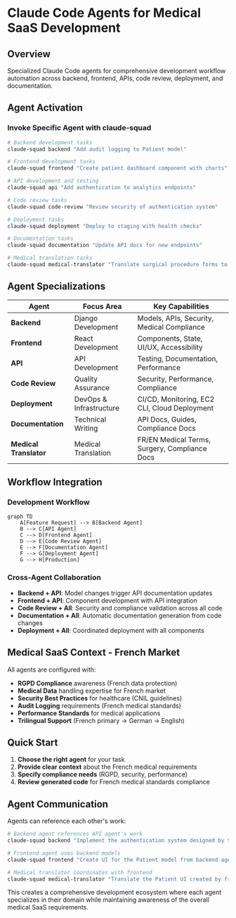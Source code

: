 # Claude Code Agents for Medical SaaS Development

## Overview
Specialized Claude Code agents for comprehensive development workflow automation across backend, frontend, APIs, code review, deployment, and documentation.

## Agent Activation

### Invoke Specific Agent with claude-squad
```bash
# Backend development tasks
claude-squad backend "Add audit logging to Patient model"

# Frontend development tasks  
claude-squad frontend "Create patient dashboard component with charts"

# API development and testing
claude-squad api "Add authentication to analytics endpoints"

# Code review tasks
claude-squad code-review "Review security of authentication system"

# Deployment tasks
claude-squad deployment "Deploy to staging with health checks"

# Documentation tasks
claude-squad documentation "Update API docs for new endpoints"

# Medical translation tasks
claude-squad medical-translator "Translate surgical procedure forms to French"
```

## Agent Specializations

| Agent | Focus Area | Key Capabilities |
|-------|------------|------------------|
| **Backend** | Django Development | Models, APIs, Security, Medical Compliance |
| **Frontend** | React Development | Components, State, UI/UX, Accessibility |
| **API** | API Development | Testing, Documentation, Performance |
| **Code Review** | Quality Assurance | Security, Performance, Compliance |
| **Deployment** | DevOps & Infrastructure | CI/CD, Monitoring, EC2 CLI, Cloud Deployment |
| **Documentation** | Technical Writing | API Docs, Guides, Compliance Docs |
| **Medical Translator** | Medical Translation | FR/EN Medical Terms, Surgery, Compliance Docs |

## Workflow Integration

### Development Workflow
```mermaid
graph TD
    A[Feature Request] --> B[Backend Agent]
    B --> C[API Agent] 
    C --> D[Frontend Agent]
    D --> E[Code Review Agent]
    E --> F[Documentation Agent]
    F --> G[Deployment Agent]
    G --> H[Production]
```

### Cross-Agent Collaboration
- **Backend + API**: Model changes trigger API documentation updates
- **Frontend + API**: Component development with API integration
- **Code Review + All**: Security and compliance validation across all code
- **Documentation + All**: Automatic documentation generation from code changes
- **Deployment + All**: Coordinated deployment with all components

## Medical SaaS Context - French Market
All agents are configured with:
- **RGPD Compliance** awareness (French data protection)
- **Medical Data** handling expertise for French market
- **Security Best Practices** for healthcare (CNIL guidelines)
- **Audit Logging** requirements (French medical standards)
- **Performance Standards** for medical applications
- **Trilingual Support** (French primary → German → English)

## Quick Start
1. **Choose the right agent** for your task
2. **Provide clear context** about the French medical requirements
3. **Specify compliance needs** (RGPD, security, performance)
4. **Review generated code** for French medical standards compliance

## Agent Communication
Agents can reference each other's work:
```bash
# Backend agent references API agent's work
claude-squad backend "Implement the authentication system designed by the API agent"

# Frontend agent uses backend models
claude-squad frontend "Create UI for the Patient model from backend agent"

# Medical translator coordinates with frontend
claude-squad medical-translator "Translate the Patient UI created by frontend agent to German"
```

This creates a comprehensive development ecosystem where each agent specializes in their domain while maintaining awareness of the overall medical SaaS requirements.